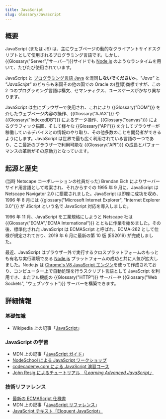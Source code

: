 ```yaml
---
title: JavaScript
slug: Glossary/JavaScript
---
```


## 概要

JavaScript (または JS) は、主にウェブページの動的なクライアントサイドスクリプトとして使用されるプログラミング言語です。しかし、{{Glossary("Server","サーバー")}}サイドでも [Node.js](https://nodejs.org/) のようなランタイムを用いて、たびたび使用されています。

JavaScript と [ブログラミング言語 Java](https://ja.wikipedia.org/wiki/Java) を混同**しないでください>**。_"Java"_ と _"JavaScript"_ のどちらも米国その他の国での Oracle の(登録)商標ですが、この 2 つのプログラミング言語は構文、セマンティクス、ユースケースがかなり異なります。

JavaScript は主にブラウザーで使用され、これにより {{Glossary("DOM")}} を介したウェブページ内容の操作、{{Glossary("AJAX")}} や {{Glossary("IndexedDB")}} によるデータ操作、{{Glossary("canvas")}} によるグラフィック描画、そして様々な {{Glossary("API")}} を介してブラウザーが稼働しているデバイスとの情報のやり取り、その他多数のことを開発者ができるようにします。JavaScript は世界で最も広く利用されている言語の一つであり、ここ最近のブラウザーで利用可能な {{Glossary("API")}} の成長とパフォーマンスの革新がその原動力となっています。

## 起源と歴史

(当時 Netscape コーポレーションの社員だった) Brendan Eich によりサーバーサイド用言語として考案され、それからすぐの 1995 年 9 月に、JavaScript は Netscape Navigator 2.0 に搭載されました。JavaScript は即座に成功を収め、1996 年 8 月には {{glossary("Microsoft Internet Explorer", "Internet Explorer 3.0")}} が JScript という名で JavaScript 対応を導入しました。

1996 年 11 月、JavaScript を工業規格にしようと Netscape 社は {{Glossary("ECMA","ECMA International")}} とともに作業を始めました。その後、標準化された JavaScript は ECMAScript と呼ばれ、ECMA-262 として仕様が規定されており、2019 年 6 月に最新の第 10 版 (ES2019) が完成しました。

最近、JavaScript はブラウザー外で実行するクロスプラットフォームのもっとも有名な実行環境である [Node.js](https://nodejs.org/) プラットフォームの成功と共に人気が拡大しました。Node.js は [Chrome's V8 JavaScript エンジン](<https://en.wikipedia.org/wiki/V8_(JavaScript_engine)>)を使って作成されており、コンピューター上で自動処理を行うスクリプト言語として JavaScript を利用でき、またフル機能の {{Glossary("HTTP")}} サーバーや {{Glossary("Web Sockets", "ウェブソケット")}} サーバーを構築できます。

## 詳細情報

### 基礎知識

- Wikipedia 上の記事「[JavaScript](https://ja.wikipedia.org/wiki/JavaScript)」

### JavaScript の学習

- MDN 上の記事「[JavaScript ガイド](/ja/docs/Web/JavaScript/Guide)」
- [NodeSchool による JavaScript ワークショップ](http://nodeschool.io/#workshoppers)
- [codecademy.com による JavaScript 演習コース](https://www.codecademy.com/tracks/javascript)
- [John Resig によるチュートリアル _「Learning Advanced JavaScript」_](http://ejohn.org/apps/learn/)

### 技術リファレンス

- [最新の ECMAScript 仕様書](http://www.ecma-international.org/publications/standards/Ecma-262.htm)
- MDN 上の記事「[JavaScript リファレンス](/ja/docs/Web/JavaScript/Reference)」
- [JavaScript テキスト「Eloquent JavaScript」](http://eloquentjavascript.net/)
